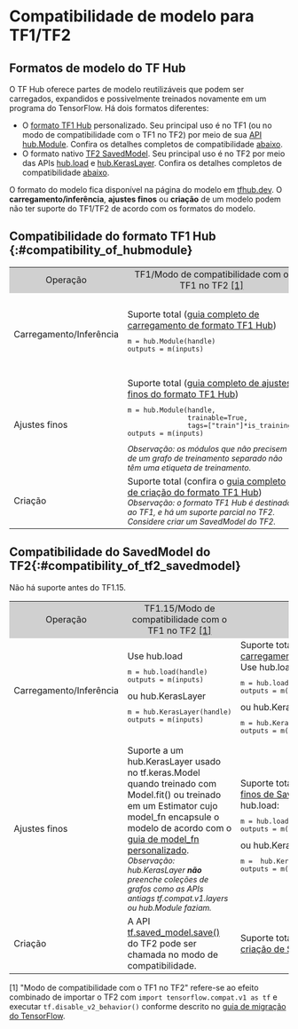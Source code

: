 # Compatibilidade de modelo para TF1/TF2

## Formatos de modelo do TF Hub

O TF Hub oferece partes de modelo reutilizáveis que podem ser carregados, expandidos e possivelmente treinados novamente em um programa do TensorFlow. Há dois formatos diferentes:

- O [formato TF1 Hub](https://www.tensorflow.org/hub/tf1_hub_module) personalizado. Seu principal uso é no TF1 (ou no modo de compatibilidade com o TF1 no TF2) por meio de sua [API hub.Module](https://www.tensorflow.org/hub/api_docs/python/hub/Module). Confira os detalhes completos de compatibilidade [abaixo](#compatibility_of_hubmodule).
- O formato nativo [TF2 SavedModel](https://www.tensorflow.org/hub/tf2_saved_model). Seu principal uso é no TF2 por meio das APIs [hub.load](https://www.tensorflow.org/hub/api_docs/python/hub/load) e [hub.KerasLayer](https://www.tensorflow.org/hub/api_docs/python/hub/KerasLayer). Confira os detalhes completos de compatibilidade [abaixo](#compatibility_of_tf2_savedmodel).

O formato do modelo fica disponível na página do modelo em [tfhub.dev](https://tfhub.dev). O **carregamento/inferência**, **ajustes finos** ou **criação** de um modelo podem não ter suporte do TF1/TF2 de acordo com os formatos do modelo.

## Compatibilidade do formato TF1 Hub {:#compatibility_of_hubmodule}

<table style="width: 100%;">
  <tr style="text-align: center">
    <col style="width: 20%">
    <col style="width: 40%">
    <col style="width: 40%">
    <td style="text-align: center; background-color: #D0D0D0">Operação</td>
    <td style="text-align: center; background-color: #D0D0D0">TF1/Modo de compatibilidade com o TF1 no TF2 <a href="#compatfootnote">[1]</a>
</td>
    <td style="text-align: center; background-color: #D0D0D0">TF2</td>
  </tr>
  <tr>
    <td>Carregamento/Inferência</td>
    <td>       Suporte total (<a href="https://www.tensorflow.org/hub/tf1_hub_module#using_a_module">guia completo de carregamento de formato TF1 Hub</a>)       <pre style="font-size: 12px;" lang="python">m = hub.Module(handle)
outputs = m(inputs)</pre>
</td>
    <td> Recomenda-se usar  hub.load     <pre style="font-size: 12px;" lang="python">m = hub.load(handle)
outputs = m.signatures["sig"](inputs)</pre>       ou hub.KerasLayer       <pre style="font-size: 12px;" lang="python">m = hub.KerasLayer(handle, signature="sig")
outputs = m(inputs)</pre>
</td>
  </tr>
  <tr>
    <td>Ajustes finos</td>
    <td>       Suporte total (<a href="https://www.tensorflow.org/hub/tf1_hub_module#for_consumers">guia completo de ajustes finos do formato TF1 Hub</a>)     <pre style="font-size: 12px;" lang="python">m = hub.Module(handle,
               trainable=True,
               tags=["train"]*is_training)
outputs = m(inputs)</pre>       <div style="font-style: italic; font-size: 14px">       Observação: os módulos que não precisem de um grafo de treinamento separado não têm uma etiqueta de treinamento.       </div>
</td>
    <td style="text-align: center">       Sem suporte</td>
  </tr>
  <tr>
    <td>Criação</td>
    <td>Suporte total (confira o <a href="https://www.tensorflow.org/hub/tf1_hub_module#general_approach">guia completo de criação do formato TF1 Hub</a>) <br> <div style="font-style: italic; font-size: 14px">       Observação: o formato TF1 Hub é destinado ao TF1, e há um suporte parcial no TF2. Considere criar um SavedModel do TF2.       </div>
</td>
    <td style="text-align: center">Sem suporte</td>
  </tr>
</table>

## Compatibilidade do SavedModel do TF2{:#compatibility_of_tf2_savedmodel}

Não há suporte antes do TF1.15.

<table style="width: 100%;">
  <tr style="text-align: center">
    <col style="width: 20%">
    <col style="width: 40%">
    <col style="width: 40%">
    <td style="text-align: center; background-color: #D0D0D0">Operação</td>
    <td style="text-align: center; background-color: #D0D0D0">TF1.15/Modo de compatibilidade com o TF1 no TF2 <a href="#compatfootnote">[1]</a>
</td>
    <td style="text-align: center; background-color: #D0D0D0">TF2</td>
  </tr>
  <tr>
    <td>Carregamento/Inferência</td>
    <td>       Use hub.load     <pre style="font-size: 12px;" lang="python">m = hub.load(handle)
outputs = m(inputs)</pre>       ou hub.KerasLayer       <pre style="font-size: 12px;" lang="python">m = hub.KerasLayer(handle)
outputs = m(inputs)</pre>
</td>
    <td>Suporte total (<a href="https://www.tensorflow.org/hub/tf2_saved_model#using_savedmodels_from_tf_hub">guia completo de carregamento de SavedModel do TF2</a>). Use hub.load     <pre style="font-size: 12px;" lang="python">m = hub.load(handle)
outputs = m(inputs)</pre>       ou hub.KerasLayer       <pre style="font-size: 12px;" lang="python">m = hub.KerasLayer(handle)
outputs = m(inputs)</pre>
</td>
  </tr>
  <tr>
    <td>Ajustes finos</td>
    <td>       Suporte a um hub.KerasLayer usado no tf.keras.Model quando treinado com Model.fit() ou treinado em um Estimator cujo model_fn encapsule o modelo de acordo com o  <a href="https://www.tensorflow.org/guide/migrate#using_a_custom_model_fn">guia de model_fn personalizado</a>.       <br><div style="font-style: italic; font-size: 14px;">         Observação: hub.KerasLayer <span style="font-weight: bold;">não</span>         preenche coleções de grafos como as APIs antiags tf.compat.v1.layers ou hub.Module faziam.       </div>
</td>
    <td>       Suporte total (<a href="https://www.tensorflow.org/hub/tf2_saved_model#for_savedmodel_consumers">guia completo de ajustes finos de SavedModel do TF2</a>).       Use hub.load:       <pre style="font-size: 12px;" lang="python">m = hub.load(handle)
outputs = m(inputs, training=is_training)</pre>       ou hub.KerasLayer:       <pre style="font-size: 12px;" lang="python">m =  hub.KerasLayer(handle, trainable=True)
outputs = m(inputs)</pre>
</td>
  </tr>
  <tr>
    <td>Criação</td>
    <td>      A API <a href="https://www.tensorflow.org/api_docs/python/tf/saved_model/save">       tf.saved_model.save()</a> do TF2 pode ser chamada no modo de compatibilidade.</td>
   <td>Suporte total (confira <a href="https://www.tensorflow.org/hub/tf2_saved_model#creating_savedmodels_for_tf_hub">o guia completo de criação de SavedModel do TF2</a>)</td>
  </tr>
</table>

<p id="compatfootnote">[1] "Modo de compatibilidade com o TF1 no TF2" refere-se ao efeito combinado de importar o TF2 com <code style="font-size: 12px;" lang="python">import tensorflow.compat.v1 as tf</code> e executar <code style="font-size: 12px;" lang="python">tf.disable_v2_behavior()</code> conforme descrito no <a href="https://www.tensorflow.org/guide/migrate">guia de migração do TensorFlow</a>.</p>
